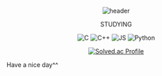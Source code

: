 <div align="center">
  
  ![header](https://capsule-render.vercel.app/api?type=slice&color=gradient&height=200&section=footer&text=SUIN%20&fontSize=100)

  STUDYING
  
  ![C](https://img.shields.io/badge/C-A8B9CC?style=flat-square&logo=C&logoColor=blue)
  ![C++](https://img.shields.io/badge/C++-00599C?style=flat-square&logo=C%2B%2B&logoColor=white)
  ![JS](https://img.shields.io/badge/JavaScript-F7DF1E?style=flat-square&logo=JavaScript&logoColor=black)
  ![Python](https://img.shields.io/badge/Python-3776AB?style=flat-square&logo=Python&logoColor=green)
    
  [![Solved.ac Profile](http://mazassumnida.wtf/api/v2/generate_badge?boj=su96in43)](https://solved.ac/su96in43/)
</div>
Have a nice day^^

